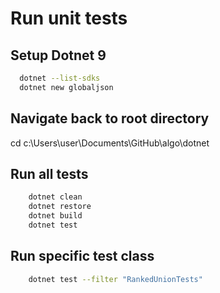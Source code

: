# Run unit tests

## Setup Dotnet 9

```zsh
  dotnet --list-sdks
  dotnet new globaljson
```

## Navigate back to root directory

cd c:\Users\user\Documents\GitHub\algo\dotnet

## Run all tests

```zsh
    dotnet clean
    dotnet restore
    dotnet build
    dotnet test
```

## Run specific test class

```zsh
    dotnet test --filter "RankedUnionTests"
```

